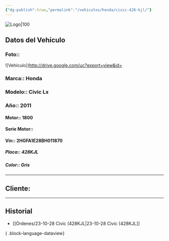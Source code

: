 ```yaml
---
{"dg-publish":true,"permalink":"/vehiculos/honda/civic-428-kjl/"}
---
```


![Logo|100](http://drive.google.com/uc?export=view&id=137fl3TIZ0-PU8b-Pt0bsjclwHub_u78G)

## Datos del Vehículo 
### Foto:: 
![Vehículo](http://drive.google.com/uc?export=view&id=

### Marca:: Honda 
### Modelo:: Civic Lx 
### Año:: 2011
#### Motor:: 1800
#### Serie Motor:: 
#### Vin:: 2HGFA1E28BH011870
##### Placa:: 428KJL
##### Color:: Gris
---

## Cliente:



---

## Historial

- [[Órdenes/23-10-28 Civic (428KJL\|23-10-28 Civic (428KJL]]

{ .block-language-dataview} 